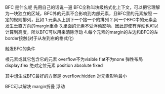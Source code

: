 BFC 是什么呢
先用自己的话说一遍
BFC全称叫块级格式化上下文，可以把它理解为一块独立的区域，BFC外的元素不会影响到内部元素，且BFC里的元素按照
一定的规则排列，比如
1.元素从上到下一个接一个的排列
2.同一个BFC中的元素会发生垂直方向的margin重叠
3.里面的元素不受浮动影响，因此即使有浮动也可以计算到高度，所以BFC可以用来清除浮动
4.每个元素的margin的左边和BFC的左border接触(对于从左到右的格式化)



触发BFC的条件

根元素或其它包含它的元素
overflow不为visible
flat不为none
弹性布局 display:flex
绝对定位元素 position absolute fixed

其中想生成BFC最好的方案是 overflow:hidden 对元素影响最小

BFC可以解决 
margin折叠
浮动
